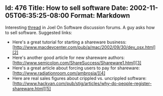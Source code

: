 Id: 476
Title: How to sell software
Date: 2002-11-05T06:35:25-08:00
Format: Markdown
--------------

Interesting [thread][1] in Joel On Software discussion forums. A guy asks how to sell software. Suggested links:

  * Here's a great tutorial for starting a shareware business: [http://www.macdevcenter.com/pub/a/mac/2002/09/30/dev_osx.html][2]
  * Here's another good article for new shareware authors: [http://www.semicolon.com/ShareSuccess/Shareware1.html][3]
  * Here's a great article about forcing users to pay for shareware: [http://www.radiationroom.com/ambrosia/][4]
  * Here are real sales figures about crippled vs. uncrippled software: [http://www.hackvan.com/pub/stig/articles/why-do-people-register-shareware.html][5]

   [1]: http://discuss.fogcreek.com/joelonsoftware/default.asp?cmd=show&ixPost=18721&ixReplies=4
   [2]: http://www.macdevcenter.com/pub/a/mac/2002/09/30/dev_osx.html
   [3]: http://www.semicolon.com/ShareSuccess/Shareware1.html
   [4]: http://www.radiationroom.com/ambrosia/
   [5]: http://www.hackvan.com/pub/stig/articles/why-do-people-register-shareware.html


